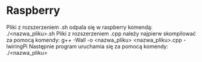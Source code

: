 # Raspberry
Pliki z rozszerzeniem .sh odpala się w raspberry komendą: ./<nazwa_pliku>.sh
Pliki z rozszerzeniem .cpp należy najpierw skompilować za pomocą komendy: g++ -Wall -o <nazwa_pliku> <nazwa_pliku>.cpp -lwiringPi
Następnie program uruchamia się za pomocą komendy: ./<nazwa_pliku>
